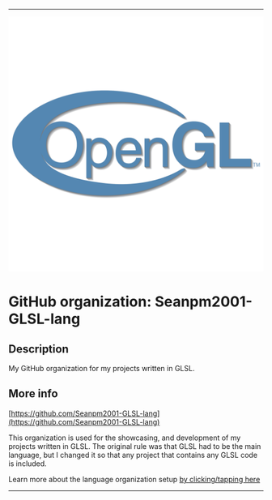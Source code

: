 
***

![OpenGL_2400x2400.png failed to load. The file may be missing or corrupt. Check the file path for errors first.](/AdditionalInfo/1/Seanpm2001-GLSL-lang/OpenGL_2400x2400.png)

# GitHub organization: Seanpm2001-GLSL-lang

## Description

My GitHub organization for my projects written in GLSL.

## More info

[https://github.com/Seanpm2001-GLSL-lang](https://github.com/Seanpm2001-GLSL-lang)

This organization is used for the showcasing, and development of my projects written in GLSL. The original rule was that GLSL had to be the main language, but I changed it so that any project that contains any GLSL code is included.

Learn more about the language organization setup [by clicking/tapping here](/AdditionalInfo/LanguageOrgs/README.md)

***
